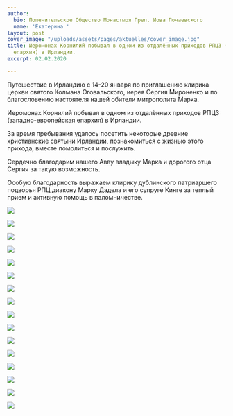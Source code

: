 ```yaml
---
author:
  bio: Попечительское Общество Монастыря Преп. Иова Почаевского
  name: 'Екатерина '
layout: post
cover_image: "/uploads/assets/pages/aktuelles/cover_image.jpg"
title: Иеромонах Корнилий побывал в одном из отдалённых приходов РПЦЗ (западно-европейская
  епархия) в Ирландии.
excerpt: 02.02.2020

---
```

Путешествие в Ирландию с 14-20 января по приглашению клирика церкви святого Колмана Оговальского, иерея Сергия Мироненко и по благословению настоятеля нашей обители митрополита Марка.

Иеромонах Корнилий побывал в одном из отдалённых приходов РПЦЗ (западно-европейская епархия) в Ирландии.

За время пребывания удалось посетить некоторые древние христианские святыни Ирландии, познакомиться с жизнью этого прихода, вместе помолиться и послужить.

Сердечно благодарим нашего Авву владыку Марка и дорогого отца Сергия за такую возможность.

Особую благодарность выражаем клирику дублинского патриаршего подворья РПЦ диакону Марку Дадела и его супруге Кинге за теплый прием и активную помощь в паломничестве.

![](https://res.cloudinary.com/hiobmon/image/upload/v1580650480/media/2020/WhatsApp_Image_2020-01-16_at_17.23.54_2_zslous.jpg)

![](https://res.cloudinary.com/hiobmon/image/upload/v1580650512/media/2020/WhatsApp_Image_2020-01-16_at_17.23.54_1_b7phxw.jpg)

![](https://res.cloudinary.com/hiobmon/image/upload/v1580650748/media/2020/U_mNuq4KQCydpjkgMy5Tog_thumb_1682_uzjrlg.jpg)

![](https://res.cloudinary.com/hiobmon/image/upload/v1580650770/media/2020/asbjP0F8Sn_5w46zj8A_thumb_1689_tzedml.jpg)

![](https://res.cloudinary.com/hiobmon/image/upload/v1580650786/media/2020/VGMGNf72REacNWx8L_8uMw_thumb_1688_ywdplg.jpg)

![](https://res.cloudinary.com/hiobmon/image/upload/v1580650537/media/2020/WhatsApp_Image_2020-01-16_at_17.23.58_b2akqr.jpg)

![](https://res.cloudinary.com/hiobmon/image/upload/v1580650552/media/2020/WhatsApp_Image_2020-02-01_at_22.53.10_peceay.jpg)

![](https://res.cloudinary.com/hiobmon/image/upload/v1580650632/media/2020/WhatsApp_Image_2020-02-01_at_22.53.15_1_cdo5eh.jpg)

![](https://res.cloudinary.com/hiobmon/image/upload/v1580650644/media/2020/WhatsApp_Image_2020-02-01_at_22.53.15_2_w5a4bz.jpg)

![](https://res.cloudinary.com/hiobmon/image/upload/v1580650654/media/2020/WhatsApp_Image_2020-02-01_at_22.53.17_1_z12o4m.jpg)

![](https://res.cloudinary.com/hiobmon/image/upload/v1580650665/media/2020/WhatsApp_Image_2020-02-01_at_22.53.17_m8uy6n.jpg)

![](https://res.cloudinary.com/hiobmon/image/upload/v1580650817/media/2020/QQo2LzPxRWOLg9R7fKHdDQ_thumb_1685_drmuhp.jpg)

![](https://res.cloudinary.com/hiobmon/image/upload/v1580651411/media/2020/WhatsApp_Image_2020-02-01_at_22.54.20_yml5sn.jpg)

![](https://res.cloudinary.com/hiobmon/image/upload/v1580651396/media/2020/WhatsApp_Image_2020-02-01_at_22.54.22_1_usflb5.jpg)

![](https://res.cloudinary.com/hiobmon/image/upload/v1580651459/media/2020/WhatsApp_Image_2020-02-01_at_22.54.23_p51yqi.jpg)

![](https://res.cloudinary.com/hiobmon/image/upload/v1580651439/media/2020/WhatsApp_Image_2020-02-01_at_22.54.23_2_xjut7v.jpg)